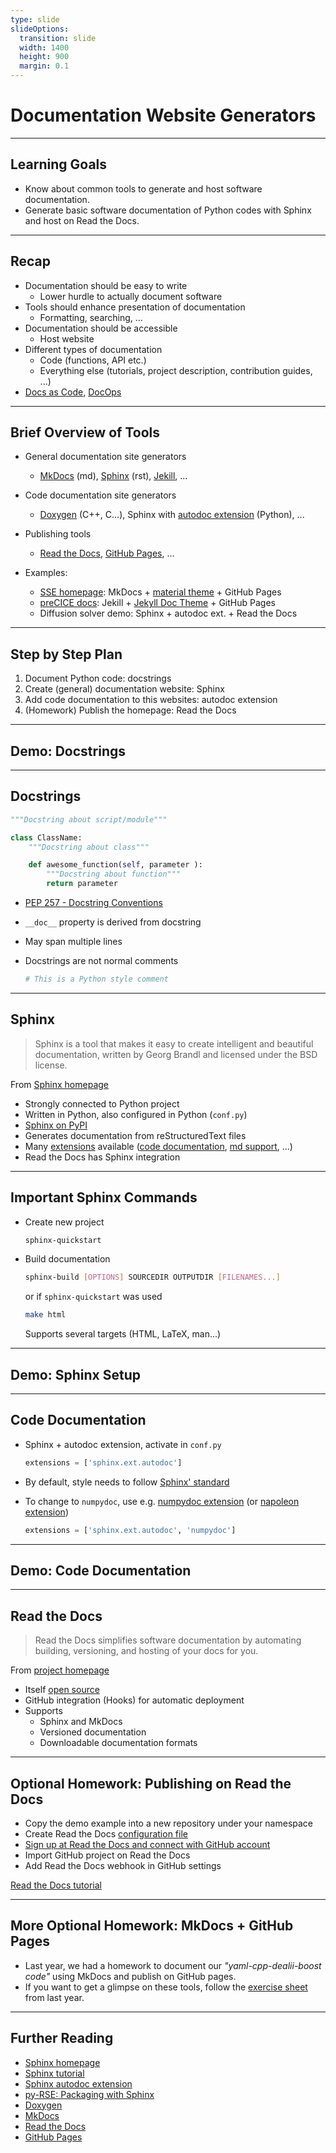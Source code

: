```yaml
---
type: slide
slideOptions:
  transition: slide
  width: 1400
  height: 900
  margin: 0.1
---
```


<style>
  .reveal strong {
    font-weight: bold;
    color: orange;
  }
  .reveal p {
    text-align: left;
  }
  .reveal section h1 {
    color: orange;
  }
  .reveal section h2 {
    color: orange;
  }
  .reveal code {
    font-family: 'Ubuntu Mono';
    color: orange;
  }
  .reveal section img {
    background:none;
    border:none;
    box-shadow:none;
  }
</style>

# Documentation Website Generators

---

## Learning Goals

- Know about common tools to generate and host software documentation.
- Generate basic software documentation of Python codes with Sphinx and host on Read the Docs.

---

## Recap

- Documentation should be easy to write
    - Lower hurdle to actually document software
- Tools should enhance presentation of documentation
    - Formatting, searching, ...
- Documentation should be accessible
    - Host website
- Different types of documentation
    - Code (functions, API etc.)
    - Everything else (tutorials, project description, contribution guides, ...)
- [Docs as Code](https://www.writethedocs.org/guide/docs-as-code/), [DocOps](https://www.writethedocs.org/guide/doc-ops/)

---

## Brief Overview of Tools

- General documentation site generators
    - [MkDocs](https://www.mkdocs.org) (md), [Sphinx](https://www.sphinx-doc.org/en/master/) (rst), [Jekill](https://jekyllrb.com/), ...
- Code documentation site generators
    - [Doxygen](https://www.doxygen.nl) (C++, C...), Sphinx with [autodoc extension](https://www.sphinx-doc.org/en/master/usage/extensions/autodoc.html) (Python), ...
- Publishing tools
    - [Read the Docs](https://readthedocs.org/), [GitHub Pages](https://pages.github.com/), ...

- Examples:
    - [SSE homepage](https://simulation-software-engineering.github.io/homepage/): MkDocs + [material theme](https://squidfunk.github.io/mkdocs-material/) + GitHub Pages
    - [preCICE docs](https://precice.org/): Jekill + [Jekyll Doc Theme](https://idratherbewriting.com/documentation-theme-jekyll) + GitHub Pages
    - Diffusion solver demo: Sphinx + autodoc ext. + Read the Docs

---

## Step by Step Plan

1. Document Python code: docstrings
2. Create (general) documentation website: Sphinx
3. Add code documentation to this websites: autodoc extension
4. (Homework) Publish the homepage: Read the Docs

---

## Demo: Docstrings

---

## Docstrings

```python
"""Docstring about script/module"""

class ClassName:
    """Docstring about class"""

    def awesome_function(self, parameter ):
        """Docstring about function"""
        return parameter
```

- [PEP 257 - Docstring Conventions](https://www.python.org/dev/peps/pep-0257/)
- `__doc__` property is derived from docstring
- May span multiple lines
- Docstrings are not normal comments

  ```python
  # This is a Python style comment
  ```

---

## Sphinx

> Sphinx is a tool that makes it easy to create intelligent and beautiful documentation, written by Georg Brandl and licensed under the BSD license.

From [Sphinx homepage](https://www.sphinx-doc.org/en/master/)

- Strongly connected to Python project
- Written in Python, also configured in Python (`conf.py`)
- [Sphinx on PyPI](https://pypi.org/project/Sphinx/)
- Generates documentation from reStructuredText files
- Many [extensions](https://www.sphinx-doc.org/en/master/usage/extensions/index.html) available ([code documentation](https://www.sphinx-doc.org/en/master/usage/extensions/autodoc.html), [md support](https://www.sphinx-doc.org/en/master/usage/markdown.html), ...)
- Read the Docs has Sphinx integration

---

## Important Sphinx Commands

- Create new project

  ```bash
  sphinx-quickstart
  ```

- Build documentation

  ```bash
  sphinx-build [OPTIONS] SOURCEDIR OUTPUTDIR [FILENAMES...]
  ```

  or if `sphinx-quickstart` was used

  ```bash
  make html
  ```

  Supports several targets (HTML, LaTeX, man...)

---

## Demo: Sphinx Setup

---

## Code Documentation

- Sphinx + autodoc extension, activate in `conf.py`

  ```python
  extensions = ['sphinx.ext.autodoc']
  ```

- By default, style needs to follow [Sphinx' standard](https://sphinx-rtd-tutorial.readthedocs.io/en/latest/docstrings.html)
- To change to `numpydoc`, use e.g. [numpydoc extension](https://numpydoc.readthedocs.io/en/latest/index.html) (or [napoleon extension](https://www.sphinx-doc.org/en/master/usage/extensions/napoleon.html))

  ```python
  extensions = ['sphinx.ext.autodoc', 'numpydoc']
  ```

---

## Demo: Code Documentation

---

## Read the Docs

> Read the Docs simplifies software documentation by automating building, versioning, and hosting of your docs for you.

From [project homepage](https://readthedocs.org/)

- Itself [open source](https://github.com/readthedocs)
- GitHub integration (Hooks) for automatic deployment
- Supports
    - Sphinx and MkDocs
    - Versioned documentation
    - Downloadable documentation formats

---

## Optional Homework: Publishing on Read the Docs

- Copy the demo example into a new repository under your namespace
- Create Read the Docs [configuration file](https://docs.readthedocs.io/en/stable/config-file/v2.html)
- [Sign up at Read the Docs and connect with GitHub account](https://readthedocs.org/accounts/signup/)
- Import GitHub project on Read the Docs
- Add Read the Docs webhook in GitHub settings

[Read the Docs tutorial](https://docs.readthedocs.io/en/stable/tutorial/index.html)

---

## More Optional Homework: MkDocs + GitHub Pages

- Last year, we had a homework to document our *"yaml-cpp-dealii-boost code"* using MkDocs and publish on GitHub pages.
- If you want to get a glimpse on these tools, follow the [exercise sheet](https://github.com/Simulation-Software-Engineering/Lecture-Material/blob/ab8476624c39c20198afbc5f9773775fad62785e/04_documentation/tools_exercise.md) from last year.

---

## Further Reading

- [Sphinx homepage](https://www.sphinx-doc.org/en/master/)
- [Sphinx tutorial](https://www.sphinx-doc.org/en/master/tutorial/index.html)
- [Sphinx autodoc extension](https://www.sphinx-doc.org/en/master/usage/extensions/autodoc.html)
- [py-RSE: Packaging with Sphinx](https://merely-useful.tech/py-rse/packaging.html#packaging-sphinx)
- [Doxygen](https://www.doxygen.nl/)
- [MkDocs](https://www.mkdocs.org)
- [Read the Docs](https://readthedocs.org/)
- [GitHub Pages](https://pages.github.com/)
